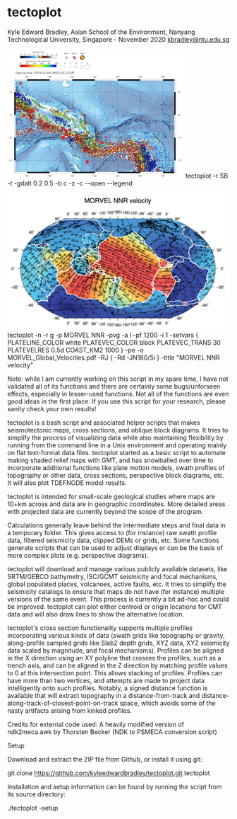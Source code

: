 # tectoplot

Kyle Edward Bradley, Asian School of the Environment, Nanyang Technological University, Singapore - November 2020
kbradley@ntu.edu.sg

![Solomon Islands seismicity](pictures/solomon2.png?raw=true "Title")
tectoplot -r SB -t -gdalt 0.2 0.5 -b c -z -c --open --legend

![MORVEL NNR](pictures/morvel-nnr.png?raw=true "Title")
tectoplot -n -r g -p MORVEL NNR -pvg -a l -pf 1200 -i 1 -setvars { PLATELINE_COLOR white PLATEVEC_COLOR black PLATEVEC_TRANS 30 PLATEVELRES 0.5d COAST_KM2 1000 } -pe -o MORVEL_Global_Velocities.pdf -RJ { -Rd -JN180/5i } -title "MORVEL NNR velocity"


Note: while I am currently working on this script in my spare time, I have not validated all of its functions and there are certainly some bugs/unforseen effects, especially in lesser-used functions. Not all of the functions are even good ideas in the first place. If you use this script for your research, please sanity check your own results!

tectoplot is a bash script and associated helper scripts that makes seismotectonic maps, cross sections, and oblique block diagrams. It tries to simplify the process of visualizing data while also maintaining flexibility by running from the command line in a Unix environment and operating mainly on flat text-format data files. tectoplot started as a basic script to automate making shaded relief maps with GMT, and has snowballed over time to incorporate additional functions like plate motion models, swath profiles of topography or other data, cross sections, perspective block diagrams, etc. It will also plot TDEFNODE model results. 

tectoplot is intended for small-scale geological studies where maps are 10+km across and data are in geographic coordinates. More detailed areas with projected data are currently beyond the scope of the program.

Calculations generally leave behind the intermediate steps and final data in a temporary folder. This gives access to (for instance) raw swath profile data, filtered seismicity data, clipped DEMs or grids, etc. Some functions generate scripts that can be used to adjust displays or can be the basis of more complex plots (e.g. perspective diagrams). 

tectoplot will download and manage various publicly available datasets, like SRTM/GEBCO bathymetry, ISC/GCMT seismicity and focal mechanisms, global populated places, volcanoes, active faults, etc. It tries to simplify the seismicity catalogs to ensure that maps do not have (for instance) multiple versions of the same event. This process is currently a bit ad-hoc and could be improved. tectoplot can plot either centroid or origin locations for CMT data and will also draw lines to show the alternative location.

tectoplot's cross section functionality supports multiple profiles incorporating various kinds of data (swath grids like topography or gravity, along-profile sampled grids like Slab2 depth grids, XYZ data, XYZ seismicity data scaled by magnitude, and focal mechanisms). Profiles can be aligned in the X direction using an XY polyline that crosses the profiles, such as a trench axis, and can be aligned in the Z direction by matching profile values to 0 at this intersection point. This allows stacking of profiles. Profiles can have more than two vertices, and attempts are made to project data intelligently onto such profiles. Notably, a signed distance function is available that will extract topography in a distance-from-track and distance-along-track-of-closest-point-on-track space, which avoids some of the nasty artifacts arising from kinked profiles. 

Credits for external code used: 
A heavily modified version of ndk2meca.awk by Thorsten Becker (NDK to PSMECA conversion script)

Setup

Download and extract the ZIP file from Github, or install it using git:

git clone https://github.com/kyleedwardbradley/tectoplot.git tectoplot

Installation and setup information can be found by running the script from its source directory:

./tectoplot -setup
